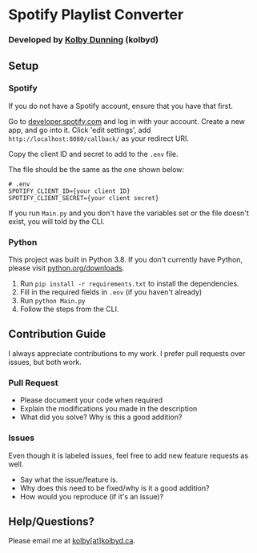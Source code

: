 # Spotify Playlist Converter
### Developed by [Kolby Dunning](https://kolbyd.ca) (kolbyd)

## Setup
### Spotify
If you do not have a Spotify account, ensure that you have that first.

Go to [developer.spotify.com](https://developer.spotify.com/) and log in with your account. Create a new
app, and go into it. Click 'edit settings', add `http://localhost:8080/callback/` as your redirect URI.

Copy the client ID and secret to add to the `.env` file.

The file should be the same as the one shown below:
```
# .env
SPOTIFY_CLIENT_ID={your client ID}
SPOTIFY_CLIENT_SECRET={your client secret}
```

If you run `Main.py` and you don't have the variables set or the file doesn't exist, you will told by the
CLI.

### Python
This project was built in Python 3.8. If you don't currently have Python, please visit 
[python.org/downloads](https://www.python.org/downloads/).

1. Run `pip install -r requirements.txt` to install the dependencies.
1. Fill in the required fields in `.env` (if you haven't already)
1. Run `python Main.py`
1. Follow the steps from the CLI.

## Contribution Guide
I always appreciate contributions to my work. I prefer pull requests over issues, but both work.

### Pull Request
- Please document your code when required
- Explain the modifications you made in the description
- What did you solve? Why is this a good addition?

### Issues
Even though it is labeled issues, feel free to add new feature requests as well.

- Say what the issue/feature is.
- Why does this need to be fixed/why is it a good addition?
- How would you reproduce (if it's an issue)?

## Help/Questions?
Please email me at [kolby[at]kolbyd.ca](mailto:kolby@kolbyd.ca).